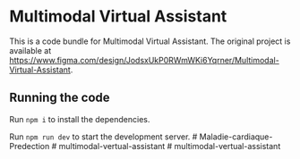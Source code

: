 
  # Multimodal Virtual Assistant

  This is a code bundle for Multimodal Virtual Assistant. The original project is available at https://www.figma.com/design/JodsxUkP0RWmWKi6Yqrner/Multimodal-Virtual-Assistant.

  ## Running the code

  Run `npm i` to install the dependencies.

  Run `npm run dev` to start the development server.
  #   M a l a d i e - c a r d i a q u e - P r e d e c t i o n  
 #   m u l t i m o d a l - v e r t u a l - a s s i s t a n t  
 #   m u l t i m o d a l - v e r t u a l - a s s i s t a n t  
 